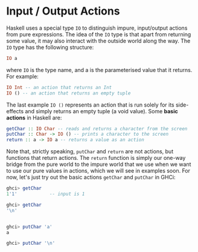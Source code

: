 # Input / Output Actions

Haskell uses a special type `IO` to distinguish impure, input/output actions from pure expressions. The idea of the `IO` type is that apart from returning some value, it may also interact with the outside world along the way. The `IO` type has the following structure:

```haskell
IO a
```

where `IO` is the type name, and a is the parameterised value that it returns. For example:

```haskell
IO Int -- an action that returns an Int
IO () -- an action that returns an empty tuple
```

The last example `IO ()` represents an action that is run solely for its side-effects and simply returns an empty tuple \(a void value\). Some **basic actions** in Haskell are:

```haskell
getChar :: IO Char -- reads and returns a character from the screen
putChar :: Char -> IO () -- prints a character to the screen
return :: a -> IO a -- returns a value as an action
```

Note that, strictly speaking, `putChar` and `return` are not actions, but functions that return actions. The `return` function is simply our one-way bridge from the pure world to the impure world that we use when we want to use our pure values in actions, which we will see in examples soon. For now, let's just try out the basic actions `getChar` and `putChar` in GHCi:

```haskell
ghci> getChar
1'1'            -- input is 1

ghci> getChar
'\n'


ghci> putChar 'a'
a

ghci> putChar '\n'

```



